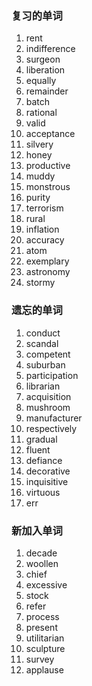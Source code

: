 ### 复习的单词

1. rent
2. indifference
3. surgeon
4. liberation
5. equally
6. remainder
7. batch
8. rational
9. valid
10. acceptance
11. silvery
12. honey
13. productive
14. muddy
15. monstrous
16. purity
17. terrorism
18. rural
19. inflation
20. accuracy
21. atom
22. exemplary
23. astronomy
24. stormy



### 遗忘的单词

1. conduct
2. scandal
3. competent
4. suburban
5. participation
6. librarian
7. acquisition
8. mushroom
9. manufacturer
10. respectively
11. gradual
12. fluent
13. defiance
14. decorative
15. inquisitive
16. virtuous
17. err



### 新加入单词

1. decade
2. woollen
3. chief
4. excessive
5. stock
6. refer
7. process
8. present 
9. utilitarian
10. sculpture
11. survey
12. applause